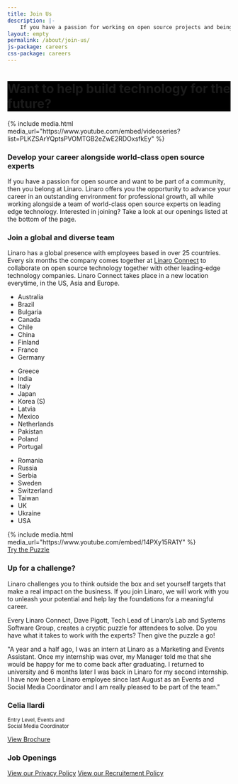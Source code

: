 ```yaml
---
title: Join Us
description: |-
    If you have a passion for working on open source projects and being part of a community then you belong at Linaro. Linaro offers its employees the opportunity to work with leading edge technology and the latest hardware.
layout: empty
permalink: /about/join-us/
js-package: careers
css-package: careers
---
```

<div class="carousel slide carousel-fade" data-ride="carousel">
    <div class="carousel-inner" role="listbox">
        <div style="background: url(/assets/images/content/careers-image-1.jpg) no-repeat center center fixed;"
         class="lazyload item active">
        </div>
        <div style="background: url(/assets/images/content/yvr18-group-photo.jpg) no-repeat center center fixed;" 
        class="lazyload item">
        </div>
        <div style="background: url(/assets/images/content/careers-image-3.jpg) no-repeat center center fixed;" 
        class="lazyload item">
        </div>
        <div style="background: url(/assets/images/content/careers-image-4.jpg) no-repeat center center fixed;" 
        class="lazyload item">
        </div>
    </div>
</div>
<div class="container-fluid" id="why-join-container" style="background-color: black;">
<div class="row overlay padded-row" id="why-join">
    <div class="container text-center">
        <h1 class="fly center-block">Want to help build technology for the future?</h1>
    </div>
</div>
</div>
<div class="container-fluid" id="content-container">
    <div class="row" id="careers-welcome">
        <div class="col-sm-6 no-padding video-col">
            <div class="media-block">
                <div class="fly">
                {% include media.html media_url="https://www.youtube.com/embed/videoseries?list=PLKZSArYQptsPVOMTGB2eZwE2RDOxsfkEy" %}
                </div>
            </div>
        </div>
        <div class="col-sm-6 text-col">
            <div class="text-block fly">
            <h3>Develop your career alongside world-class open source experts</h3>
                <p class="responsive-text fly">
                    If you have a passion for open source and want to be part of a community, then you belong at Linaro. Linaro offers you the opportunity to advance your career in an outstanding environment for professional growth, all while working alongside a team of world-class open source experts on leading edge technology. Interested in joining? Take a look at our openings listed at the bottom of the page.
                </p>
            </div>
        </div>
    </div>
    <div class="row" id="careers-about">
            <div class="col-sm-6">
                <h3 class="text-center">Join a global and diverse team</h3>
                <p class="responsive-text fly">
                Linaro has a global presence with employees based in over 25 countries. Every six months the company comes together at <a href="https://connect.linaro.org">Linaro Connect</a> to collaborate on open source technology together with other leading-edge technology companies. Linaro Connect takes place in a new location everytime, in the US, Asia and Europe.
                </p>
            <div class="col-xs-12 col-sm-4 hidden-xs">
                <ul class="list-group fly show-block">
                    <li class="list-group-item">Australia</li>
                    <li class="list-group-item">Brazil</li>
                    <li class="list-group-item">Bulgaria</li>
                    <li class="list-group-item">Canada</li>
                    <li class="list-group-item">Chile</li>
                    <li class="list-group-item">China</li>
                    <li class="list-group-item">Finland</li>
                    <li class="list-group-item">France</li>
                    <li class="list-group-item">Germany</li>
                </ul>
            </div>
            <div class="col-xs-12 col-sm-4 hidden-xs">
                <ul class="list-group fly show-block">
                    <li class="list-group-item">Greece</li>
                    <li class="list-group-item">India</li>
                    <li class="list-group-item">Italy</li>
                    <li class="list-group-item">Japan</li>
                    <li class="list-group-item">Korea (S)</li>
                    <li class="list-group-item">Latvia</li>
                    <li class="list-group-item">Mexico</li>
                    <li class="list-group-item">Netherlands</li>
                    <li class="list-group-item">Pakistan</li>
                    <li class="list-group-item">Poland</li>
                    <li class="list-group-item">Portugal</li>
                </ul>
            </div>
            <div class="col-xs-12 col-sm-4 hidden-xs">
                <ul class="list-group fly show-block">
                    <li class="list-group-item">Romania</li>
                    <li class="list-group-item">Russia</li>
                    <li class="list-group-item">Serbia</li>
                    <li class="list-group-item">Sweden</li>
                    <li class="list-group-item">Switzerland</li>
                    <li class="list-group-item">Taiwan</li>
                    <li class="list-group-item">UK</li>
                    <li class="list-group-item">Ukraine</li>
                    <li class="list-group-item">USA</li>
                </ul>
            </div>
        </div>
         <div class="col-sm-6 no-padding video-col">
            <div class="media-block">
                <div class="fly">
                {% include media.html media_url="https://www.youtube.com/embed/14PXy15RA1Y" %}
                </div>
            </div>
        </div>
    </div>
    <div class="row" id="careers-learning">
        <div class="col-sm-6 no-padding video-col">
            <div class="media-block puzzle" style="background-image:url(/assets/images/content/careers-puzzle-image.jpg)">
                <div class="fly text-center">
                    <a href="https://docs.google.com/forms/d/e/1FAIpQLSdFvYa337ydUd3HwWHVyectrStanNJgCdZjdnQk9Krui7LWxg/viewform" 
                    class="btn btn-careers fly">Try the Puzzle</a>
                </div>
            </div>
        </div>
        <div class="col-sm-6 text-col">
            <div class="text-block">
            <h3>Up for a challenge?</h3>
                <p class="responsive-text fly">
                    Linaro challenges you to think outside the box and set yourself targets that make a real impact on the business. If you join Linaro, we will work with you to unleash your potential and help lay the foundations for a meaningful career.
                </p>
                <p class="responsive-text fly">
                    Every Linaro Connect, Dave Pigott, Tech Lead of Linaro’s Lab and Systems Software Group, creates a cryptic puzzle for attendees to solve. Do you have what it takes to work with the experts? Then give the puzzle a go!
                </p>
            </div>
        </div>
    </div>
    <div class="row" id="careers-learning">
        <div class="col-sm-6 text-col">
            <div class="text-block">
                <p class="responsive-text fly">
                   "A year and a half ago, I was an intern at Linaro as a
                    Marketing and Events Assistant. Once my internship
                    was over, my Manager told me that she would be
                    happy for me to come back after graduating.
                    I returned to university and 6 months later
                    I was back in Linaro for my second internship.
                    I have now been a Linaro employee since
                    last August as an Events and Social Media
                    Coordinator and I am really pleased to
                    be part of the team."
                </p>
                <p>
                <h3>Celia Ilardi</h3>
                <small>
                Entry Level, Events and<br>
                Social Media Coordinator
                </small>
                </p>
            </div>
        </div>
        <div class="col-sm-6 no-padding video-col">
            <div class="media-block puzzle" style="background-image:url(/assets/images/content/internship-brochure-cover.png)">
                <div class="fly text-center">
                    <a href="/assets/downloads/Linaro_Interns.pdf" 
                    class="btn btn-careers fly">View Brochure</a>
                </div>
            </div>
        </div>
    </div>
    <div class="row padded-row" id="careers">
        <div class="container">
            <div class="col-xs-12 text-center no-padding">
            <h3 >Job Openings</h3>
            <script type="text/javascript" id="rbox-loader-script">
            _rbox = { host_protocol:document.location.protocol, ready:function(cb){this.onready=cb;} }; 
            (function(d, e) {
                var s, t, i, src=['/static/client-src-served/widget/8477/rbox_api.js', '/static/client-src-served/widget/8477/rbox_impl.js'];
                t = d.getElementsByTagName(e); t=t[t.length - 1];
                for(i=0; i<src.length; i++) {
                    s = d.createElement(e); s.src = _rbox.host_protocol + '//w.recruiterbox.com' + src[i];
                    t.parentNode.insertBefore(s, t.nextSibling);
                }})(document, 'script');
            </script>
            </div>
            <div class="col-xs-12 text-center">
                <a href="/assets/downloads/careers-privacy-policy.pdf" class="btn btn-xs btn-careers">View our Privacy Policy</a>
                <a href="/assets/downloads/Recruitment-and-SelectionPolicyProcedure.pdf" class="btn btn-xs btn-careers">View our Recruitement Policy</a>
            </div>
        </div><!--Container END-->
    </div><!--Row END-->
</div><!--Fluid Container END-->